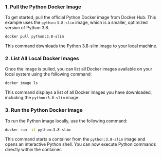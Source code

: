 ### 1. Pull the Python Docker Image

To get started, pull the official Python Docker image from Docker Hub. This example uses the `python:3.8-slim` image, which is a smaller, optimized version of Python 3.8.

```bash
docker pull python:3.8-slim
```

This command downloads the Python 3.8-slim image to your local machine.

### 2. List All Local Docker Images

Once the image is pulled, you can list all Docker images available on your local system using the following command:

```bash
docker image ls
```

This command displays a list of all Docker images you have downloaded, including the `python:3.8-slim` image.

### 3. Run the Python Docker Image

To run the Python image locally, use the following command:

```bash
docker run -it python:3.8-slim
```

This command starts a container from the `python:3.8-slim` image and opens an interactive Python shell. You can now execute Python commands directly within the container.
